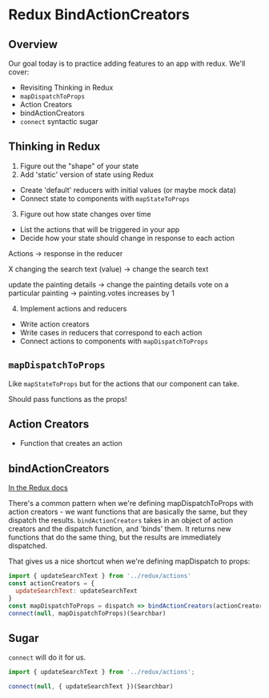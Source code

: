 # Redux BindActionCreators

## Overview

Our goal today is to practice adding features to an app with redux. We'll cover:

- Revisiting Thinking in Redux
- `mapDispatchToProps`
- Action Creators
- bindActionCreators
- `connect` syntactic sugar 

## Thinking in Redux


1. Figure out the "shape" of your state
2. Add 'static' version of state using Redux
  - Create 'default' reducers with initial values (or maybe mock data)
  - Connect state to components with `mapStateToProps`
3. Figure out how state changes over time
  - List the actions that will be triggered in your app
  - Decide how your state should change in response to each action

Actions                      ->    response in the reducer

X changing the search text (value) ->  change the search text

update the painting details      ->  change the painting details
vote on a particular painting    ->  painting.votes increases by 1

4. Implement actions and reducers
  - Write action creators
  - Write cases in reducers that correspond to each action
  - Connect actions to components with `mapDispatchToProps`

## `mapDispatchToProps`

Like `mapStateToProps` but for the actions that our component can take.

Should pass functions as the props!

## Action Creators

- Function that creates an action

## bindActionCreators

[In the Redux docs](https://redux.js.org/api/bindactioncreators)

There's a common pattern when we're defining mapDispatchToProps with action creators - we want functions that are basically the same, but they dispatch the results. `bindActionCreators` takes in an object of action creators and the dispatch function, and 'binds' them. It returns new functions that do the same thing, but the results are immediately dispatched.

That gives us a nice shortcut when we're defining mapDispatch to props:

```js
import { updateSearchText } from '../redux/actions'
const actionCreators = {
  updateSearchText: updateSearchText
}
const mapDispatchToProps = dispatch => bindActionCreators(actionCreators, dispatch);
connect(null, mapDispatchToProps)(Searchbar)
```

## Sugar

`connect` will do it for us.

```js
import { updateSearchText } from '../redux/actions';

connect(null, { updateSearchText })(Searchbar)
```
